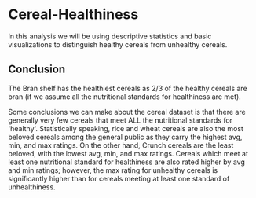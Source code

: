 # Cereal-Healthiness
In this analysis we will be using descriptive statistics and basic visualizations to distinguish healthy cereals from unhealthy cereals.

## Conclusion 
The Bran shelf has the healthiest cereals as 2/3 of the healthy cereals
are bran (if we assume all the nutritional standards for healthiness are met).


Some conclusions we can make about the cereal dataset is that there are generally
very few cereals that meet ALL the nutritional standards for 'healthy'. Statistically
speaking, rice and wheat cereals are also the most beloved cereals among the general public
as they carry the highest avg, min, and max ratings. On the other hand, Crunch cereals 
are the least beloved, with the lowest avg, min, and max ratings. Cereals which meet at least
one nutritional standard for healthiness are also rated higher by avg and min ratings; however,
the max rating for unhealthy cereals is significantly higher than for cereals meeting at least one standard
of unhealthiness.
